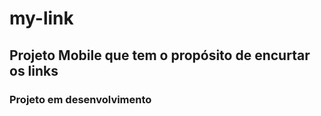 # my-link
## Projeto Mobile que tem o propósito de encurtar os links

### Projeto em desenvolvimento
